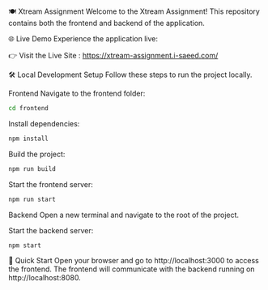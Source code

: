 🍽️ Xtream Assignment
Welcome to the Xtream Assignment! This repository contains both the frontend and backend of the application.

🌐 Live Demo
Experience the application live:

👉 Visit the Live Site : https://xtream-assignment.i-saeed.com/

🛠️ Local Development Setup
Follow these steps to run the project locally.

Frontend
Navigate to the frontend folder:

```bash
cd frontend
```
Install dependencies:

```bash
npm install
```

Build the project:
```bash
npm run build
```

Start the frontend server:

```bash
npm run start
```

Backend
Open a new terminal and navigate to the root of the project.

Start the backend server:

```bash
npm start
```

🚀 Quick Start
Open your browser and go to http://localhost:3000 to access the frontend.
The frontend will communicate with the backend running on http://localhost:8080.
